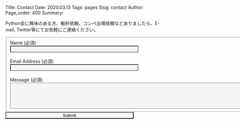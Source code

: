 Title: Contact
Date: 2020.03.13
Tags: pages
Slug: contact
Author:
Page_order: 400
Summary:

<!-- ![]({attach}images/computer-1209641_960_7201.jpg) -->

Python会に興味のある方、解析依頼、コンペ出場依頼などありましたら、E-mail, Twitter等にてお気軽にご連絡ください。

<form id="fs-frm" name="simple-contact-form" accept-charset="utf-8" action="https://formspree.io/xzbvrlev" method="post">
  <fieldset id="fs-frm-inputs">
    <label for="full-name">Name (必須)</label><br>
    <input type="text" name="name" id="full-name" placeholder="" required=""><br><br>
    <label for="email-address">Email Address (必須)</label><br>
    <input type="email" name="replyto" id="email-address" placeholder="" required=""><br><br>
    <label for="message">Message (必須)</label><br>
    <textarea rows="5" cols="100" name="message" id="message" placeholder="" required=""></textarea>
    <input type="hidden" name="subject" id="email-subject" value="Contact Form Submission">
  </fieldset>
  <input type="submit" value="Submit">
</form>

<style>
input{
	background-color:#f5f5f5;
	width:400px;
	max-width: 95%;
}

textarea{
	background-color:#f5f5f5;
	max-width:95%;
}
</style>
